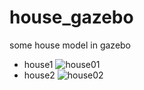 # house_gazebo
some house model in gazebo
- house1
![house01](https://github.com/TAOyt814/house_gazebo/assets/91723678/c8bb520b-7b91-4c9d-82a2-987805da653d)
- house2
![house02](https://github.com/TAOyt814/house_gazebo/assets/91723678/e1e82aed-55cb-4b26-a37c-b5fd8fbdbe05)
